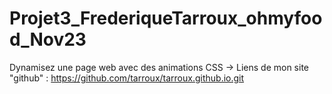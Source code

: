 # Projet3_FrederiqueTarroux_ohmyfood_Nov23
Dynamisez une page web avec des animations CSS
 -> Liens de mon site "github" :
 https://github.com/tarroux/tarroux.github.io.git